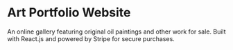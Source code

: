 # Art Portfolio Website
An online gallery featuring original oil paintings and other work for sale. Built with React.js and powered by Stripe for secure purchases.
